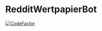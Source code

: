 # RedditWertpapierBot
[![CodeFactor](https://www.codefactor.io/repository/github/SebRut/RedditWertpapierBot/badge)](https://www.codefactor.io/repository/github/sebrut/redditwertpapierbot)
